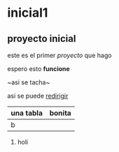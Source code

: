# inicial1

## proyecto inicial
este es el primer *proyecto* que hago

espero esto **funcione**


~asi se tacha~


 asi se puede [redirigir](www.wikipedia.com)

una tabla | bonita
----------|--------
b         |
          
          
<ol> 
    <li>holi 
        
       
